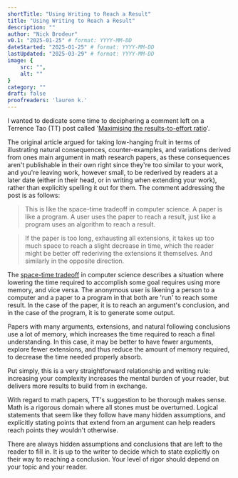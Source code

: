 ```yaml
---
shortTitle: "Using Writing to Reach a Result"
title: "Using Writing to Reach a Result"
description: ""
author: "Nick Brodeur"
v0.1: "2025-01-25" # format: YYYY-MM-DD
dateStarted: "2025-01-25" # format: YYYY-MM-DD
lastUpdated: "2025-03-29" # format: YYYY-MM-DD
image: {
	src: "",
	alt: ""
}
category: ""
draft: false
proofreaders: 'lauren k.'
---
```


I wanted to dedicate some time to deciphering a comment left on a Terrence Tao (TT) post called '[Maximising the results-to-effort ratio](https://terrytao.wordpress.com/advice-on-writing-papers/maximising-the-results-to-effort-ratio/)'.

The original article argued for taking low-hanging fruit in terms of illustrating natural consequences, counter-examples, and variations derived from ones main argument in math research papers, as these consequences aren't publishable in their own right since they're too similar to your work, and you're leaving work, however small, to be rederived by readers at a later date (either in their head, or in writing when extending your work), rather than explicitly spelling it out for them. The comment addressing the post is as follows:

> This is like the space-time tradeoff in computer science. A paper is like a program. A user uses the paper to reach a result, just like a program uses an algorithm to reach a result.

> If the paper is too long, exhausting all extensions, it takes up too much space to reach a slight decrease in time, which the reader might be better off rederiving the extensions it themselves. And similarly in the opposite direction.

The [space-time tradeoff](https://en.wikipedia.org/wiki/Space%E2%80%93time_tradeoff) in computer science describes a situation where lowering the time required to accomplish some goal requires using more memory, and vice versa. The anonymous user is likening a person to a computer and a paper to a program in that both are 'run' to reach some result. In the case of the paper, it is to reach an argument's conclusion, and in the case of the program, it is to generate some output.

Papers with many arguments, extensions, and natural following conclusions use a lot of memory, which increases the time required to reach a final understanding. In this case, it may be better to have fewer arguments, explore fewer extensions, and thus reduce the amount of memory required, to decrease the time needed properly absorb.

Put simply, this is a very straightforward relationship and writing rule: increasing your complexity increases the mental burden of your reader, but delivers more results to build from in exchange.

With regard to math papers, TT's suggestion to be thorough makes sense. Math is a rigorous domain where all stones must be overturned. Logical statements that seem like they follow have many hidden assumptions, and explicitly stating points that extend from an argument can help readers reach points they wouldn't otherwise.

There are always hidden assumptions and conclusions that are left to the reader to fill in. It is up to the writer to decide which to state explicitly on their way to reaching a conclusion. Your level of rigor should depend on your topic and your reader.
